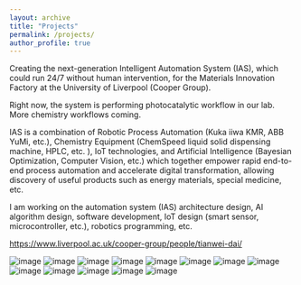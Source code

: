 ```yaml
---
layout: archive
title: "Projects"
permalink: /projects/
author_profile: true
---
```

Creating the next-generation Intelligent Automation System (IAS), which could run 24/7 without human intervention, for the Materials Innovation Factory at the University of Liverpool (Cooper Group).

Right now, the system is performing photocatalytic workflow in our lab. More chemistry workflows coming.

IAS is a combination of Robotic Process Automation (Kuka iiwa KMR, ABB YuMi, etc.), Chemistry Equipment (ChemSpeed liquid solid dispensing machine, HPLC, etc. ), IoT technologies, and Artificial Intelligence (Bayesian Optimization, Computer Vision, etc.) which together empower rapid end-to-end process automation and accelerate digital transformation, allowing discovery of useful products such as energy materials, special medicine, etc.

I am working on the automation system (IAS) architecture design, AI algorithm design, software development, IoT design (smart sensor, microcontroller, etc.), robotics programming, etc.

https://www.liverpool.ac.uk/cooper-group/people/tianwei-dai/

![image](/images/1.jpg)
![image](/images/2.jpg)
![image](/images/3.jpg)
![image](/images/4.jpg)
![image](/images/5.jpg)
![image](/images/6.jpg)
![image](/images/12.jpg)
![image](/images/13.jpg)
![image](/images/7.jpg)
![image](/images/8.jpg)
![image](/images/9.jpg)
![image](/images/10.jpg)
![image](/images/11.jpg)
